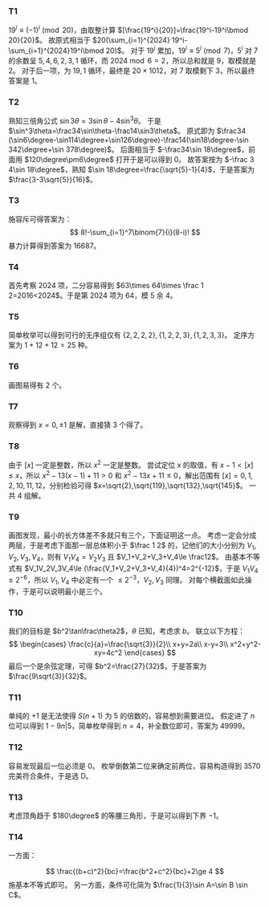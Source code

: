 ### T1
$19^i\equiv (-1)^i\pmod {20}$，由取整计算 $[\frac{19^i}{20}]=\frac{19^i-19^i\bmod 20}{20}$。
故原式相当于 $20(\sum_{i=1}^{2024} 19^i-\sum_{i=1}^{2024}19^i\bmod 20)$。
对于 $19^i$ 累加，$19^i\equiv5^i\pmod 7$，$5^i$ 对 $7$ 的余数呈 $5,4,6,2,3,1$ 循环，而 $2024\bmod 6 =2$，所以总和就是 $9$，取模就是 $2$。
对于后一项，为 $19,1$ 循环，最终是 $20\times 1012$，对 $7$ 取模剩下 $3$，所以最终答案是 $1$。
### T2
熟知三倍角公式 $\sin 3\theta=3\sin\theta-4\sin^3\theta$。
于是 $\sin^3\theta=\frac34\sin\theta-\frac14\sin3\theta$。
原式即为 $\frac34 (\sin6\degree-\sin114\degree+\sin126\degree)-\frac14(\sin18\degree-\sin 342\degree+\sin 378\degree)$。
后面相当于 $-\frac34\sin 18\degree$，前面用 $120\degree\pm6\degree$ 打开于是可以得到 $0$。
故答案按为 $-\frac 3 4\sin 18\degree$，熟知 $\sin 18\degree=\frac{\sqrt{5}-1}{4}$，于是答案为 $\frac{3-3\sqrt{5}}{16}$。
### T3
施容斥可得答案为：
$$
8!-\sum_{i=1}^7\binom{7}{i}(8-i)!
$$
暴力计算得到答案为 $16687$。
### T4
首先考察 $2024$ 项，二分容易得到 $63\times 64\times \frac 1 2=2016<2024$。于是第 $2024$ 项为 $64$，模 $5$ 余 $4$。
### T5
简单枚举可以得到可行的无序组仅有 $\{2,2,2,2\},\{1,2,2,3\},\{1,2,3,3\}$。
定序方案为 $1+12+12=25$ 种。
### T6
画图易得有 $2$ 个。
### T7
观察得到 $x=0,\pm 1$ 是解，直接猜 $3$ 个得了。
### T8
由于 $[x]$ 一定是整数，所以 $x^2$ 一定是整数。
尝试定位 $x$ 的取值，有 $x-1<[x]\le x$，所以 $x^2-13(x-1)+11>0$ 和 $x^2-13x+11\le 0$，解出范围有 $[x]=0,1,2,10,11,12$，分别检验可得 $x=\sqrt{2},\sqrt{119},\sqrt{132},\sqrt{145}$。
一共 $4$ 组解。
### T9
画图发现，最小的长方体差不多就只有三个，下面证明这一点。
考虑一定会分成两层，于是考虑下面那一层总体积小于 $\frac 1 2$ 的，记他们的大小分别为 $V_1,V_2,V_3,V_4$，则有 $V_1V_4=V_2V_3$ 且 $V_1+V_2+V_3+V_4\le \frac12$。
由基本不等式有 $V_1V_2V_3V_4\le (\frac{V_1+V_2+V_3+V_4}{4})^4=2^{-12}$，于是 $V_1V_4\le 2^{-6}$，所以 $V_1,V_4$ 中必定有一个 $\le 2^{-3}$，$V_2,V_3$ 同理。
对每个横截面如此操作，于是可以说明最小是三个。
### T10
我们的目标是 $b^2\tan\frac\theta2$，$\theta$ 已知，考虑求 $b$。
联立以下方程：
$$
\begin{cases}
\frac{c}{a}=\frac{\sqrt{3}}{2}\\
x+y=2a\\
x-y=3\\
x^2+y^2-xy=4c^2
\end{cases}
$$
最后一个是余弦定理，可得 $b^2=\frac{27}{32}$，于是答案为 $\frac{9\sqrt{3}}{32}$。
### T11
单纯的 $+1$ 是无法使得 $S(n+1)$ 为 $5$ 的倍数的，容易想到需要进位。
假定进了 $n$ 位可以得到 $1-9n|5$，简单枚举得到 $n=4$，补全数位即可，答案为 $49999$。
### T12
容易发现最后一位必须是 $0$。
枚举倒数第二位来确定前两位，容易构造得到 $3570$ 完美符合条件，于是选 D。
### T13
考虑顶角趋于 $180\degree$ 的等腰三角形，于是可以得到下界 $-1$。
### T14
一方面：

$$
\frac{(b+c)^2}{bc}=\frac{b^2+c^2}{bc}+2\ge 4
$$
施基本不等式即可。
另一方面，条件可化简为 $\frac{1}{3}\sin A=\sin B \sin C$。